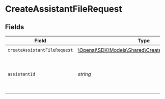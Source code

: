 # CreateAssistantFileRequest


## Fields

| Field                                                                                                     | Type                                                                                                      | Required                                                                                                  | Description                                                                                               | Example                                                                                                   |
| --------------------------------------------------------------------------------------------------------- | --------------------------------------------------------------------------------------------------------- | --------------------------------------------------------------------------------------------------------- | --------------------------------------------------------------------------------------------------------- | --------------------------------------------------------------------------------------------------------- |
| `createAssistantFileRequest`                                                                              | [\Openai\SDK\Models\Shared\CreateAssistantFileRequest](../../Models/Shared/CreateAssistantFileRequest.md) | :heavy_check_mark:                                                                                        | N/A                                                                                                       |                                                                                                           |
| `assistantId`                                                                                             | *string*                                                                                                  | :heavy_check_mark:                                                                                        | The ID of the assistant for which to create a File.<br/>                                                  | file-abc123                                                                                               |